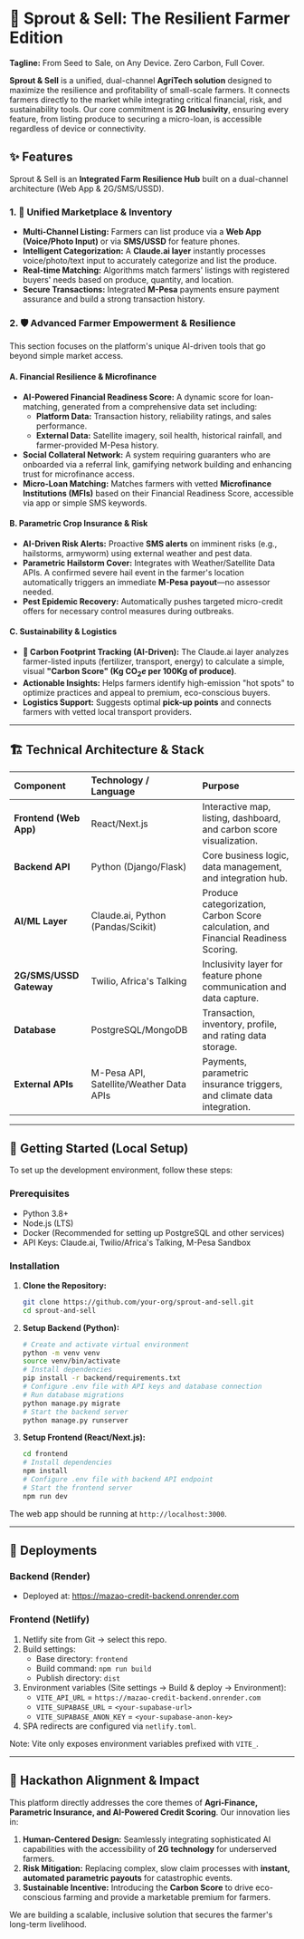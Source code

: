 # 🚀 Sprout & Sell: The Resilient Farmer Edition

**Tagline:** From Seed to Sale, on Any Device. Zero Carbon, Full Cover.

**Sprout & Sell** is a unified, dual-channel **AgriTech solution** designed to maximize the resilience and profitability of small-scale farmers. It connects farmers directly to the market while integrating critical financial, risk, and sustainability tools. Our core commitment is **2G Inclusivity**, ensuring every feature, from listing produce to securing a micro-loan, is accessible regardless of device or connectivity.

## ✨ Features

Sprout & Sell is an **Integrated Farm Resilience Hub** built on a dual-channel architecture (Web App & 2G/SMS/USSD).

### 1\. 🛒 Unified Marketplace & Inventory

  * **Multi-Channel Listing:** Farmers can list produce via a **Web App (Voice/Photo Input)** or via **SMS/USSD** for feature phones.
  * **Intelligent Categorization:** A **Claude.ai layer** instantly processes voice/photo/text input to accurately categorize and list the produce.
  * **Real-time Matching:** Algorithms match farmers' listings with registered buyers' needs based on produce, quantity, and location.
  * **Secure Transactions:** Integrated **M-Pesa** payments ensure payment assurance and build a strong transaction history.

### 2\. 🛡️ Advanced Farmer Empowerment & Resilience

This section focuses on the platform's unique AI-driven tools that go beyond simple market access.

#### A. Financial Resilience & Microfinance

  * **AI-Powered Financial Readiness Score:** A dynamic score for loan-matching, generated from a comprehensive data set including:
      * **Platform Data:** Transaction history, reliability ratings, and sales performance.
      * **External Data:** Satellite imagery, soil health, historical rainfall, and farmer-provided M-Pesa history.
  * **Social Collateral Network:** A system requiring guaranters who are onboarded via a referral link, gamifying network building and enhancing trust for microfinance access.
  * **Micro-Loan Matching:** Matches farmers with vetted **Microfinance Institutions (MFIs)** based on their Financial Readiness Score, accessible via app or simple SMS keywords.

#### B. Parametric Crop Insurance & Risk

  * **AI-Driven Risk Alerts:** Proactive **SMS alerts** on imminent risks (e.g., hailstorms, armyworm) using external weather and pest data.
  * **Parametric Hailstorm Cover:** Integrates with Weather/Satellite Data APIs. A confirmed severe hail event in the farmer's location automatically triggers an immediate **M-Pesa payout**—no assessor needed.
  * **Pest Epidemic Recovery:** Automatically pushes targeted micro-credit offers for necessary control measures during outbreaks.

#### C. Sustainability & Logistics

  * **👣 Carbon Footprint Tracking (AI-Driven):** The Claude.ai layer analyzes farmer-listed inputs (fertilizer, transport, energy) to calculate a simple, visual **"Carbon Score" (Kg $\text{CO}_2e$ per $100\text{Kg}$ of produce)**.
  * **Actionable Insights:** Helps farmers identify high-emission "hot spots" to optimize practices and appeal to premium, eco-conscious buyers.
  * **Logistics Support:** Suggests optimal **pick-up points** and connects farmers with vetted local transport providers.

-----

## 🏗️ Technical Architecture & Stack

| Component | Technology / Language | Purpose |
| :--- | :--- | :--- |
| **Frontend (Web App)** | React/Next.js | Interactive map, listing, dashboard, and carbon score visualization. |
| **Backend API** | Python (Django/Flask) | Core business logic, data management, and integration hub. |
| **AI/ML Layer** | Claude.ai, Python (Pandas/Scikit) | Produce categorization, Carbon Score calculation, and Financial Readiness Scoring. |
| **2G/SMS/USSD Gateway** | Twilio, Africa's Talking | Inclusivity layer for feature phone communication and data capture. |
| **Database** | PostgreSQL/MongoDB | Transaction, inventory, profile, and rating data storage. |
| **External APIs** | M-Pesa API, Satellite/Weather Data APIs | Payments, parametric insurance triggers, and climate data integration. |

-----

## 🤝 Getting Started (Local Setup)

To set up the development environment, follow these steps:

### Prerequisites

  * Python 3.8+
  * Node.js (LTS)
  * Docker (Recommended for setting up PostgreSQL and other services)
  * API Keys: Claude.ai, Twilio/Africa's Talking, M-Pesa Sandbox

### Installation

1.  **Clone the Repository:**

    ```bash
    git clone https://github.com/your-org/sprout-and-sell.git
    cd sprout-and-sell
    ```

2.  **Setup Backend (Python):**

    ```bash
    # Create and activate virtual environment
    python -m venv venv
    source venv/bin/activate
    # Install dependencies
    pip install -r backend/requirements.txt
    # Configure .env file with API keys and database connection
    # Run database migrations
    python manage.py migrate
    # Start the backend server
    python manage.py runserver
    ```

3.  **Setup Frontend (React/Next.js):**

    ```bash
    cd frontend
    # Install dependencies
    npm install
    # Configure .env file with backend API endpoint
    # Start the frontend server
    npm run dev
    ```

The web app should be running at `http://localhost:3000`.

-----

## 🚀 Deployments

### Backend (Render)
- Deployed at: https://mazao-credit-backend.onrender.com

### Frontend (Netlify)
1. Netlify site from Git → select this repo.
2. Build settings:
   - Base directory: `frontend`
   - Build command: `npm run build`
   - Publish directory: `dist`
3. Environment variables (Site settings → Build & deploy → Environment):
   - `VITE_API_URL` = `https://mazao-credit-backend.onrender.com`
   - `VITE_SUPABASE_URL` = `<your-supabase-url>`
   - `VITE_SUPABASE_ANON_KEY` = `<your-supabase-anon-key>`
4. SPA redirects are configured via `netlify.toml`.

Note: Vite only exposes environment variables prefixed with `VITE_`.

-----

## 🎯 Hackathon Alignment & Impact

This platform directly addresses the core themes of **Agri-Finance, Parametric Insurance, and AI-Powered Credit Scoring**. Our innovation lies in:

1.  **Human-Centered Design:** Seamlessly integrating sophisticated AI capabilities with the accessibility of **2G technology** for underserved farmers.
2.  **Risk Mitigation:** Replacing complex, slow claim processes with **instant, automated parametric payouts** for catastrophic events.
3.  **Sustainable Incentive:** Introducing the **Carbon Score** to drive eco-conscious farming and provide a marketable premium for farmers.

We are building a scalable, inclusive solution that secures the farmer's long-term livelihood.
